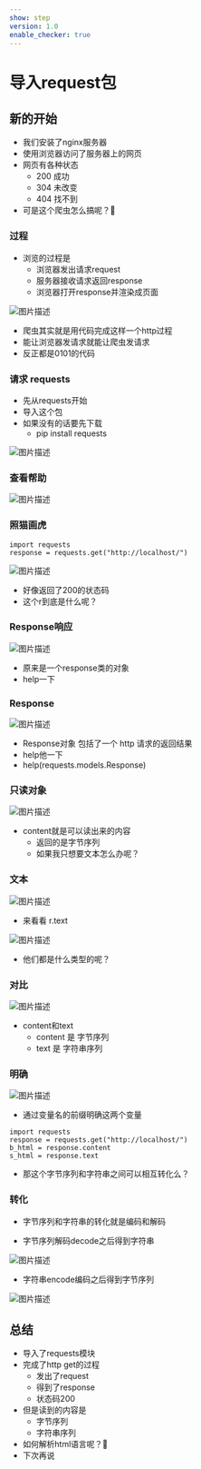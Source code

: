 ```yaml
---
show: step
version: 1.0
enable_checker: true
---
```


# 导入request包

## 新的开始

- 我们安装了nginx服务器
- 使用浏览器访问了服务器上的网页
- 网页有各种状态
	- 200 成功
	- 304 未改变
	- 404 找不到
- 可是这个爬虫怎么搞呢？🤣

### 过程
- 浏览的过程是
	- 浏览器发出请求request
	- 服务器接收请求返回response
	- 浏览器打开response并渲染成页面

![图片描述](https://doc.shiyanlou.com/courses/uid1190679-20210831-1630412050376)

- 爬虫其实就是用代码完成这样一个http过程
- 能让浏览器发请求就能让爬虫发请求
- 反正都是0101的代码

### 请求 requests
- 先从requests开始
- 导入这个包
- 如果没有的话要先下载
	- pip install requests

![图片描述](https://doc.shiyanlou.com/courses/uid1190679-20210831-1630412431769)

### 查看帮助

![图片描述](https://doc.shiyanlou.com/courses/uid1190679-20210831-1630404683669)

### 照猫画虎
```
import requests
response = requests.get("http://localhost/")
```

![图片描述](https://doc.shiyanlou.com/courses/uid1190679-20210831-1630412591560)

- 好像返回了200的状态码
- 这个r到底是什么呢？

### Response响应

![图片描述](https://doc.shiyanlou.com/courses/uid1190679-20210831-1630412645897)

- 原来是一个response类的对象
- help一下

### Response

![图片描述](https://doc.shiyanlou.com/courses/uid1190679-20210831-1630412922346)

- Response对象 包括了一个 http 请求的返回结果
- help他一下
- help(requests.models.Response)

### 只读对象

![图片描述](https://doc.shiyanlou.com/courses/uid1190679-20210831-1630412969842)

- content就是可以读出来的内容
	- 返回的是字节序列
	- 如果我只想要文本怎么办呢？

### 文本

![图片描述](https://doc.shiyanlou.com/courses/uid1190679-20211015-1634305462282)

- 来看看 r.text

![图片描述](https://doc.shiyanlou.com/courses/uid1190679-20211015-1634305478003)

- 他们都是什么类型的呢？

### 对比
![图片描述](https://doc.shiyanlou.com/courses/uid1190679-20211016-1634396395638)

- content和text
	- content 是 字节序列
	- text 是 字符串序列

### 明确
![图片描述](https://doc.shiyanlou.com/courses/uid1190679-20210831-1630413092545)

- 通过变量名的前缀明确这两个变量


```
import requests
response = requests.get("http://localhost/")
b_html = response.content
s_html = response.text
```

- 那这个字节序列和字符串之间可以相互转化么？

### 转化

- 字节序列和字符串的转化就是编码和解码

- 字节序列解码decode之后得到字符串

![图片描述](https://doc.shiyanlou.com/courses/uid1190679-20211016-1634396452318)

- 字符串encode编码之后得到字节序列

![图片描述](https://doc.shiyanlou.com/courses/uid1190679-20211016-1634396459875)

## 总结

- 导入了requests模块
- 完成了http get的过程
	- 发出了request
	- 得到了response
	- 状态码200
- 但是读到的内容是
	- 字节序列
	- 字符串序列
- 如何解析html语言呢？🤔
- 下次再说
